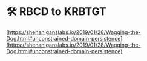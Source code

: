 # 🛠️ RBCD to KRBTGT

[https://shenaniganslabs.io/2019/01/28/Wagging-the-Dog.html#unconstrained-domain-persistence](https://shenaniganslabs.io/2019/01/28/Wagging-the-Dog.html#unconstrained-domain-persistence)
